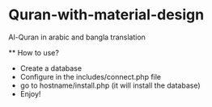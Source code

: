 # Quran-with-material-design
Al-Quran in arabic and bangla translation

** How to use?
- Create a database
- Configure in the includes/connect.php file
- go to hostname/install.php (it will install the database)
- Enjoy!

